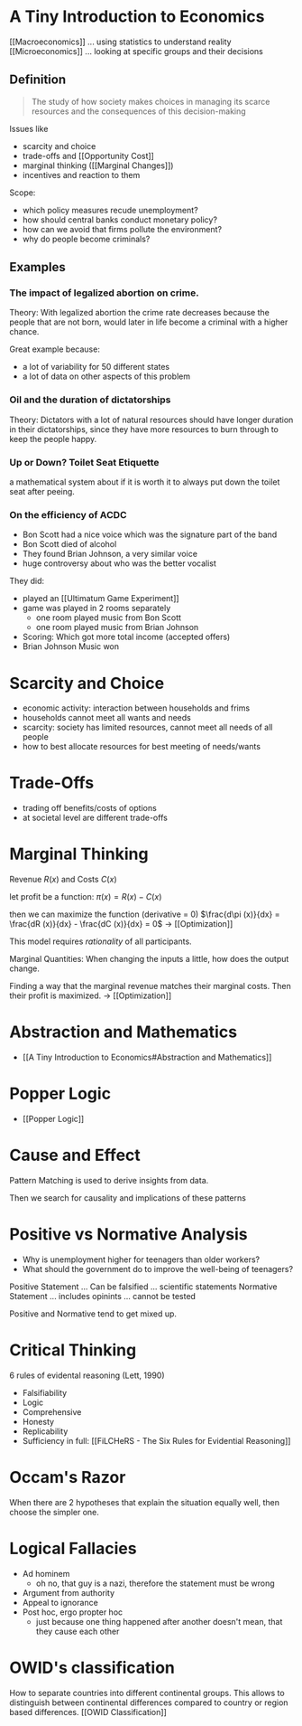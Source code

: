 # A Tiny Introduction to Economics
[[Macroeconomics]] ... using statistics to understand reality
[[Microeconomics]] ... looking at specific groups and their decisions
## Definition
>The study of how society makes choices in managing its scarce resources and the consequences of this decision-making

Issues like
- scarcity and choice
- trade-offs and [[Opportunity Cost]]
- marginal thinking ([[Marginal Changes]])
- incentives and reaction to them

Scope:
- which policy measures recude unemployment?
- how should central banks conduct monetary policy?
- how can we avoid that firms pollute the environment?
- why do people become criminals?
## Examples
### The impact of legalized abortion on crime.
Theory: With legalized abortion the crime rate decreases because the people that are not born, would later in life become a criminal with a higher chance. 

Great example because:
- a lot of variability for 50 different states
- a lot of data on other aspects of this problem 
### Oil and the duration of dictatorships
Theory: Dictators with a lot of natural resources should have longer duration in their dictatorships, since they have more resources to burn through to keep the people happy.
### Up or Down? Toilet Seat Etiquette
a mathematical system about if it is worth it to always put down the toilet seat after peeing.
### On the efficiency of ACDC
- Bon Scott had a nice voice which was the signature part of the band
- Bon Scott died of alcohol
- They found Brian Johnson, a very similar voice
- huge controversy about who was the better vocalist

They did:
- played an [[Ultimatum Game Experiment]]
- game was played in 2 rooms separately
	- one room played music from Bon Scott
	- one room played music from Brian Johnson
- Scoring: Which got more total income (accepted offers) 
- Brian Johnson Music won
# Scarcity and Choice
- economic activity: interaction between households and frims
- households cannot meet all wants and needs
- scarcity: society has limited resources, cannot meet all needs of all people
- how to best allocate resources for best meeting of needs/wants
# Trade-Offs
- trading off benefits/costs of options
- at societal level are different trade-offs
# Marginal Thinking
Revenue $R(x)$ and Costs $C(x)$

let profit be a function:
$\pi (x) = R(x) - C(x)$

then we can maximize the function (derivative = 0)
$\frac{d\pi (x)}{dx} = \frac{dR (x)}{dx} - \frac{dC (x)}{dx} = 0$
-> [[Optimization]]

This model requires *rationality* of all participants.

Marginal Quantities: When changing the inputs a little, how does the output change.

Finding a way that the marginal revenue matches their marginal costs. Then their profit is maximized. -> [[Optimization]]
# Abstraction and Mathematics
- [[A Tiny Introduction to Economics#Abstraction and Mathematics]]
# Popper Logic
- [[Popper Logic]]
# Cause and Effect
Pattern Matching is used to derive insights from data.

Then we search for causality and implications of these patterns 
# Positive vs Normative Analysis
- Why is unemployment higher for teenagers than older workers?
- What should the government do to improve the well-being of teenagers?

Positive Statement ... Can be falsified ... scientific statements
Normative Statement ... includes opinints ... cannot be tested

Positive and Normative tend to get mixed up.
# Critical Thinking
6 rules of evidental reasoning (Lett, 1990)
- Falsifiability
- Logic
- Comprehensive
- Honesty
- Replicability
- Sufficiency
in full: [[FiLCHeRS - The Six Rules for Evidential Reasoning]]
# Occam's Razor
When there are 2 hypotheses that explain the situation equally well, then choose the simpler one.
# Logical Fallacies
- Ad hominem
	- oh no, that guy is a nazi, therefore the statement must be wrong
- Argument from authority
- Appeal to ignorance
- Post hoc, ergo propter hoc
	- just because one thing happened after another doesn't mean, that they cause each other
# OWID's classification
How to separate countries into different continental groups. This allows to distinguish between continental differences compared to country or region based differences.
[[OWID Classification]]
